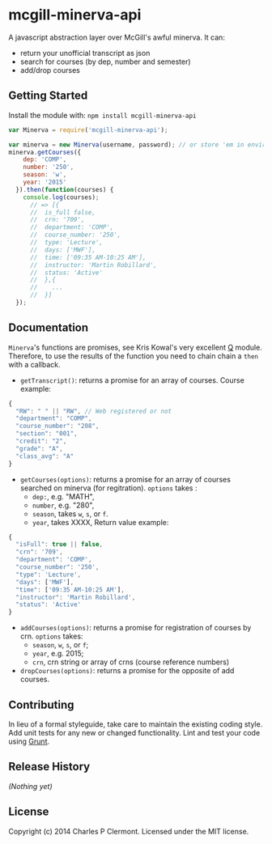 # mcgill-minerva-api

A javascript abstraction layer over McGill's awful minerva. It can:
 * return your unofficial transcript as json
 * search for courses (by dep, number and semester)
 * add/drop courses

## Getting Started
Install the module with: `npm install mcgill-minerva-api`

```javascript
var Minerva = require('mcgill-minerva-api');

var minerva = new Minerva(username, password); // or store 'em in environment MG_USER & MG_PASS
minerva.getCourses({
    dep: 'COMP',
    number: '250',
    season: 'w',
    year: '2015'
  }).then(function(courses) {
    console.log(courses);
      // => [{
      //  is_full false,
      //  crn: '709',
      //  department: 'COMP',
      //  course_number: '250',
      //  type: 'Lecture',
      //  days: ['MWF'],
      //  time: ['09:35 AM-10:25 AM'],
      //  instructor: 'Martin Robillard',
      //  status: 'Active'
      //  },{
      //    ...
      //  }]
  });
```

## Documentation
`Minerva`'s functions are promises, see Kris Kowal's very excellent
[Q](https://github.com/kriskowal/q) module.  Therefore, to use the
results of the function you need to chain chain a `then` with a
callback.
  * `getTranscript()`: returns a promise for an array of courses. Course example:
```javascript
{
  "RW": " " || "RW", // Web registered or not
  "department": "COMP",
  "course_number": "208",
  "section": "001",
  "credit": "2",
  "grade": "A",
  "class_avg": "A"
}
```
  * `getCourses(options)`: returns a promise for an array of courses
      searched on minerva (for regitration). `options` takes :
      + `dep:`, e.g. "MATH",
      + `number`, e.g. "280",
      + `season`, takes `w`, `s`, or `f`.
      + `year`, takes XXXX,
    Return value example:
```javascript
{
  "isFull": true || false,
  "crn": '709',
  "department": 'COMP',
  "course_number": '250',
  "type": 'Lecture',
  "days": ['MWF'],
  "time": ['09:35 AM-10:25 AM'],
  "instructor": 'Martin Robillard',
  "status": 'Active'
}
```
  * `addCourses(options)`: returns a promise for registration of courses by crn.
      `options` takes:
      + `season`, `w`, `s`, or `f`;
      + `year`, e.g. 2015;
      + `crn`, crn string or array of crns (course reference numbers)
  * `dropCourses(options)`: returns a promise for the opposite of add courses.

## Contributing
In lieu of a formal styleguide, take care to maintain the existing coding style. Add unit tests for any new or changed functionality. Lint and test your code using [Grunt](http://gruntjs.com/).

## Release History
_(Nothing yet)_

## License
Copyright (c) 2014 Charles P Clermont. Licensed under the MIT license.
